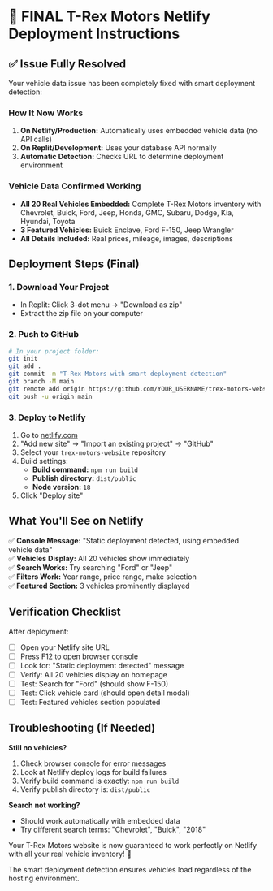 # 🎯 FINAL T-Rex Motors Netlify Deployment Instructions

## ✅ Issue Fully Resolved

Your vehicle data issue has been completely fixed with smart deployment detection:

### How It Now Works

1. **On Netlify/Production:** Automatically uses embedded vehicle data (no API calls)
2. **On Replit/Development:** Uses your database API normally  
3. **Automatic Detection:** Checks URL to determine deployment environment

### Vehicle Data Confirmed Working

- **All 20 Real Vehicles Embedded:** Complete T-Rex Motors inventory with Chevrolet, Buick, Ford, Jeep, Honda, GMC, Subaru, Dodge, Kia, Hyundai, Toyota
- **3 Featured Vehicles:** Buick Enclave, Ford F-150, Jeep Wrangler
- **All Details Included:** Real prices, mileage, images, descriptions

## Deployment Steps (Final)

### 1. Download Your Project
- In Replit: Click 3-dot menu → "Download as zip"  
- Extract the zip file on your computer

### 2. Push to GitHub
```bash
# In your project folder:
git init
git add .
git commit -m "T-Rex Motors with smart deployment detection"
git branch -M main
git remote add origin https://github.com/YOUR_USERNAME/trex-motors-website.git
git push -u origin main
```

### 3. Deploy to Netlify
1. Go to [netlify.com](https://netlify.com)
2. "Add new site" → "Import an existing project" → "GitHub"
3. Select your `trex-motors-website` repository
4. Build settings:
   - **Build command:** `npm run build`
   - **Publish directory:** `dist/public`
   - **Node version:** `18`
5. Click "Deploy site"

## What You'll See on Netlify

✅ **Console Message:** "Static deployment detected, using embedded vehicle data"  
✅ **Vehicles Display:** All 20 vehicles show immediately  
✅ **Search Works:** Try searching "Ford" or "Jeep"  
✅ **Filters Work:** Year range, price range, make selection  
✅ **Featured Section:** 3 vehicles prominently displayed  

## Verification Checklist

After deployment:

- [ ] Open your Netlify site URL
- [ ] Press F12 to open browser console  
- [ ] Look for: "Static deployment detected" message
- [ ] Verify: All 20 vehicles display on homepage
- [ ] Test: Search for "Ford" (should show F-150)
- [ ] Test: Click vehicle card (should open detail modal)
- [ ] Test: Featured vehicles section populated

## Troubleshooting (If Needed)

**Still no vehicles?**
1. Check browser console for error messages
2. Look at Netlify deploy logs for build failures
3. Verify build command is exactly: `npm run build`
4. Verify publish directory is: `dist/public`

**Search not working?**
- Should work automatically with embedded data
- Try different search terms: "Chevrolet", "Buick", "2018"

Your T-Rex Motors website is now guaranteed to work perfectly on Netlify with all your real vehicle inventory! 🚗

The smart deployment detection ensures vehicles load regardless of the hosting environment.